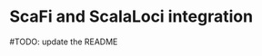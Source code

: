 # ScaFi and ScalaLoci integration

#TODO: update the README

[//]: # ()
[//]: # (This repository contains experiments about the integration between [ScaFi]&#40;https://scafi.github.io/&#41; and [ScalaLoci]&#40;https://scala-loci.github.io/#getting-started&#41;.)

[//]: # ()
[//]: # (The experiments are based on the following paper: [Towards Pulverised Architectures for Collective Adaptive Systems through Multi-Tier Programming]&#40;https://ieeexplore.ieee.org/document/9599177&#41;)

[//]: # ()
[//]: # (## How to run the experiments)

[//]: # ()
[//]: # (The experiments can  be found in the package `it.unibo.loci.scafi.experiments`)
[//]: # ()
[//]: # (### [1 - Dynamic connections]&#40;https://github.com/vitlinda/scafi-loci-experiments/tree/main/src/main/scala/it/unibo/loci/scafi/experiments/dynamiconnections&#41;)

[//]: # (The goal of the experiment is to show a system that runs several examples of aggregate programs using ScaFi's constructs)

[//]: # (on a set of nodes connected via ScalaLoci.)

[//]: # (The system can adapt to changes &#40;e.g. a node leaves the system and the computed values change accordingly&#41;.)

[//]: # ()
[//]: # (When running the gradient example, you should see some nodes that are randomly selected as sources that will have a value of 0.0 &#40;distance 0.0&#41; and the other nodes will start with an initial value of "infinity" that will be updated to the minimum distance from the closest source.)

[//]: # (If a node leaves or join the network, the other nodes will update their values accordingly.)

[//]: # ()
[//]: # (#### 1.1 - Run the nodes)

[//]: # (Run the nodes in different terminals.)

[//]: # ()
[//]: # (The nodes are connected according to this topology:)

[//]: # (A -> B, B -> C, C -> A, C -> D, D -> E)

[//]: # ()
[//]: # (```bash)

[//]: # (sbt "run it.unibo.loci.scafi.experiments.dynamiconnections.A")

[//]: # (sbt "run it.unibo.loci.scafi.experiments.dynamiconnections.B")

[//]: # (sbt "run it.unibo.loci.scafi.experiments.dynamiconnections.C")

[//]: # (sbt "run it.unibo.loci.scafi.experiments.dynamiconnections.D")

[//]: # (sbt "run it.unibo.loci.scafi.experiments.dynamiconnections.E")

[//]: # (``` )

[//]: # ()
[//]: # (### [2 - Base Station]&#40;https://github.com/vitlinda/scafi-loci-experiments/tree/main/src/main/scala/it/unibo/loci/scafi/experiments/basestation&#41;)

[//]: # (This experiment introduces to the network of [1 - Dynamic connections]&#40;#1---dynamic-connections&#41; a node that doesn't run the aggregate program &#40;e.g. a base station&#41;.)

[//]: # (This node act as a "monitor" and collects the values of every node connected to it.)

[//]: # (The values collected by the base station are: the output of each node's rounds and their export to obtain the values of neighbours that may not be directly connected to the base station.)

[//]: # ()
[//]: # (#### 2.1 - Run the Base Station)

[//]: # (```bash)

[//]: # (sbt "run it.unibo.loci.scafi.experiments.basestation.BaseStationNode")

[//]: # (```)

[//]: # (#### 2.2 - Run the nodes)

[//]: # (Run the nodes in different terminals.)

[//]: # ()
[//]: # (```bash)

[//]: # (sbt "run it.unibo.loci.scafi.experiments.basestation.A")

[//]: # (sbt "run it.unibo.loci.scafi.experiments.basestation.B")

[//]: # (sbt "run it.unibo.loci.scafi.experiments.basestation.C")

[//]: # (sbt "run it.unibo.loci.scafi.experiments.basestation.D")

[//]: # (sbt "run it.unibo.loci.scafi.experiments.basestation.E")

[//]: # (``` )